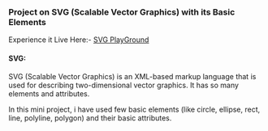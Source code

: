 ### Project on SVG (Scalable Vector Graphics) with its Basic Elements
Experience it Live Here:- [SVG PlayGround](https://codepen.io/mansiiiii/full/NWLBRam)


#### SVG:
 SVG (Scalable Vector Graphics) is an XML-based markup language that is used for describing two-dimensional vector graphics. It has so many elements and attributes.
 
 In this mini project, i have used few basic elements (like circle, ellipse, rect, line, polyline, polygon) and their basic attributes.
